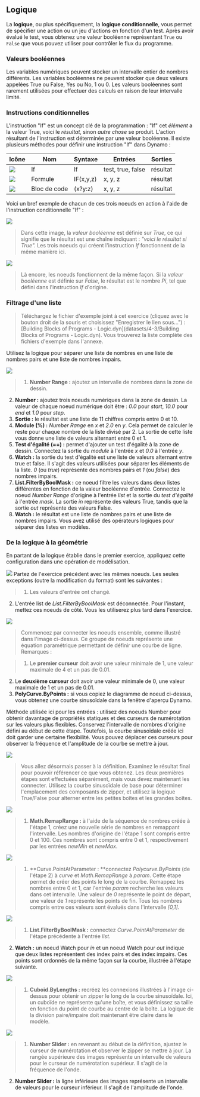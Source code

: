 

## Logique

La **logique**, ou plus spécifiquement, la **logique conditionnelle**, vous permet de spécifier une action ou un jeu d'actions en fonction d'un test. Après avoir évalué le test, vous obtenez une valeur booléenne représentant ```True``` ou ```False``` que vous pouvez utiliser pour contrôler le flux du programme.

### Valeurs booléennes

Les variables numériques peuvent stocker un intervalle entier de nombres différents. Les variables booléennes ne peuvent stocker que deux valeurs appelées True ou False, Yes ou No, 1 ou 0. Les valeurs booléennes sont rarement utilisées pour effectuer des calculs en raison de leur intervalle limité.

### Instructions conditionnelles

L'instruction "If" est un concept clé de la programmation : "If" cet *élément* a la valeur True, voici le *résultat*, sinon *autre chose* se produit. L'action résultant de l'instruction est déterminée par une valeur booléenne. Il existe plusieurs méthodes pour définir une instruction "If" dans Dynamo :

|Icône|Nom|Syntaxe|Entrées|Sorties|
| -- | -- | -- | -- | -- |
|![](../images/icons/DSCoreNodesUI-Logic-If-Large.jpg)|If|If|test, true, false|résultat|
|![](../images/icons/DSCoreNodesUI-Formula-Large.jpg)|Formule|IF(x,y,z)|x, y, z|résultat|
|![](../images/icons/Dynamo-Nodes-CodeBlockNodeModel-Large.jpg)|Bloc de code|(x?y:z)|x, y, z|résultat|

Voici un bref exemple de chacun de ces trois noeuds en action à l'aide de l'instruction conditionnelle "If" :

![](images/4-3/IFs.jpg)

> Dans cette image, la *valeur booléenne* est définie sur *True*, ce qui signifie que le résultat est une chaîne indiquant : *"voici le résultat si True".* Les trois noeuds qui créent l'instruction *If* fonctionnent de la même manière ici.

![](images/4-3/IFs2.jpg)

> Là encore, les noeuds fonctionnent de la même façon. Si la *valeur booléenne* est définie sur *False*, le résultat est le nombre *Pi*, tel que défini dans l'instruction *If* d'origine.

### Filtrage d'une liste

> Téléchargez le fichier d'exemple joint à cet exercice (cliquez avec le bouton droit de la souris et choisissez "Enregistrer le lien sous...") : [Building Blocks of Programs - Logic.dyn](datasets/4-3/Building Blocks of Programs - Logic.dyn). Vous trouverez la liste complète des fichiers d'exemple dans l'annexe.

Utilisez la logique pour séparer une liste de nombres en une liste de nombres pairs et une liste de nombres impairs.

![](images/4-3/01.jpg)

> 1. **Number Range :** ajoutez un intervalle de nombres dans la zone de dessin.
2. **Number :** ajoutez trois noeuds numériques dans la zone de dessin. La valeur de chaque noeud numérique doit être : *0.0* pour *start*, *10.0* pour *end* et *1.0* pour *step*.
3. **Sortie :** le résultat est une liste de 11 chiffres compris entre 0 et 10.
4. **Module (%) :** *Number Range* en *x* et *2.0* en *y*. Cela permet de calculer le reste pour chaque nombre de la liste divisé par 2. La sortie de cette liste vous donne une liste de valeurs alternant entre 0 et 1.
5. **Test d'égalité (==) :** permet d'ajouter un test d'égalité à la zone de dessin. Connectez la sortie du *module* à l'entrée *x* et *0.0* à l'entrée *y*.
6. **Watch :** la sortie du test d'égalité est une liste de valeurs alternant entre true et false. Il s'agit des valeurs utilisées pour séparer les éléments de la liste. *0* (ou *true*) représente des nombres pairs et *1* (ou *false*) des nombres impairs.
7. **List.FilterByBoolMask :** ce noeud filtre les valeurs dans deux listes différentes en fonction de la valeur booléenne d'entrée. Connectez le noeud *Number Range* d'origine à l'entrée *list* et la sortie du *test d'égalité* à l'entrée *mask*. La sortie *in* représente des valeurs True, tandis que la sortie *out* représente des valeurs False.
8. **Watch :** le résultat est une liste de nombres pairs et une liste de nombres impairs. Vous avez utilisé des opérateurs logiques pour séparer des listes en modèles.

### De la logique à la géométrie

En partant de la logique établie dans le premier exercice, appliquez cette configuration dans une opération de modélisation.

![](images/4-3/02.png) Partez de l'exercice précédent avec les mêmes noeuds. Les seules exceptions (outre la modification du format) sont les suivantes :

> 1. Les valeurs d'entrée ont changé.
2. L'entrée list de *List.FilterByBoolMask* est déconnectée. Pour l'instant, mettez ces noeuds de côté. Vous les utiliserez plus tard dans l'exercice.

![](images/4-3/03.png)

> Commencez par connecter les noeuds ensemble, comme illustré dans l'image ci-dessus. Ce groupe de noeuds représente une équation paramétrique permettant de définir une courbe de ligne. Remarques :

> 1. Le **premier curseur** doit avoir une valeur minimale de 1, une valeur maximale de 4 et un pas de 0.01.
2. Le **deuxième curseur** doit avoir une valeur minimale de 0, une valeur maximale de 1 et un pas de 0.01.
3. **PolyCurve.ByPoints :** si vous copiez le diagramme de noeud ci-dessus, vous obtenez une courbe sinusoïdale dans la fenêtre d'aperçu Dynamo.

Méthode utilisée ici pour les entrées : utilisez des noeuds Number pour obtenir davantage de propriétés statiques et des curseurs de numérotation sur les valeurs plus flexibles. Conservez l'intervalle de nombres d'origine défini au début de cette étape. Toutefois, la courbe sinusoïdale créée ici doit garder une certaine flexibilité. Vous pouvez déplacer ces curseurs pour observer la fréquence et l'amplitude de la courbe se mettre à jour.

![](images/4-3/04.png)

> Vous allez désormais passer à la définition. Examinez le résultat final pour pouvoir référencer ce que vous obtenez. Les deux premières étapes sont effectuées séparément, mais vous devez maintenant les connecter. Utilisez la courbe sinusoïdale de base pour déterminer l'emplacement des composants de zipper, et utilisez la logique True/False pour alterner entre les petites boîtes et les grandes boîtes.

![](images/4-3/05.png)

> 1. **Math.RemapRange :** à l'aide de la séquence de nombres créée à l'étape 1, créez une nouvelle série de nombres en remappant l'intervalle. Les nombres d'origine de l'étape 1 sont compris entre 0 et 100. Ces nombres sont compris entre 0 et 1, respectivement par les entrées *newMin* et *newMax*.

![](images/4-3/06.png)

> 1. **Curve.PointAtParameter : **connectez *Polycurve.ByPoints* (de l'étape 2) à *curve* et *Math.RemapRange* à *param*. Cette étape permet de créer des points le long de la courbe. Remappez les nombres entre 0 et 1, car l'entrée *param* recherche les valeurs dans cet intervalle. Une valeur de *0* représente le point de départ, une valeur de *1* représente les points de fin. Tous les nombres compris entre ces valeurs sont évalués dans l'intervalle *[0,1]*.

![](images/4-3/07.png)

> 1. **List.FilterByBoolMask :** connectez *Curve.PointAtParameter* de l'étape précédente à l'entrée *list*.
2. **Watch :** un noeud Watch pour *in* et un noeud Watch pour *out* indique que deux listes représentent des index pairs et des index impairs. Ces points sont ordonnés de la même façon sur la courbe, illustrée à l'étape suivante.

![](images/4-3/08.png)

> 1. **Cuboid.ByLengths :** recréez les connexions illustrées à l'image ci-dessus pour obtenir un zipper le long de la courbe sinusoïdale. Ici, un cuboïde ne représente qu'une boîte, et vous définissez sa taille en fonction du point de courbe au centre de la boîte. La logique de la division paire/impaire doit maintenant être claire dans le modèle.

![](images/4-3/matrix.png)

> 1. **Number Slider :** en revenant au début de la définition, ajustez le curseur de numérotation et observer le zipper se mettre à jour. La rangée supérieure des images représente un intervalle de valeurs pour le curseur de numérotation supérieur. Il s'agit de la fréquence de l'onde.
2. **Number Slider :** la ligne inférieure des images représente un intervalle de valeurs pour le curseur inférieur. Il s'agit de l'amplitude de l'onde.

